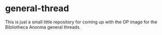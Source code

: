 # general-thread

This is just a small little repository for coming up with the OP image for the Bibliotheca Anonma general threads.
